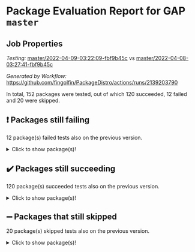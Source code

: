 # Package Evaluation Report for GAP `master`

## Job Properties

*Testing:* [master/2022-04-09-03:22:09-fbf9b45c](https://github.com/fingolfin/PackageDistro/blob/data/reports/master/2022-04-09-03:22:09-fbf9b45c) vs [master/2022-04-08-03:27:41-fbf9b45c](https://github.com/fingolfin/PackageDistro/blob/data/reports/master/2022-04-08-03:27:41-fbf9b45c)

*Generated by Workflow:* https://github.com/fingolfin/PackageDistro/actions/runs/2139203790

In total, 152 packages were tested, out of which 120 succeeded, 12 failed and 20 were skipped.

## :exclamation: Packages still failing

12 package(s) failed tests also on the previous version.<details> <summary>Click to show package(s)!</summary>

- fining 1.4.1 [(failure)](https://github.com/fingolfin/PackageDistro/runs/5951802277?check_suite_focus=true)<br>
- francy 1.2.4 [(failure)](https://github.com/fingolfin/PackageDistro/runs/5951802378?check_suite_focus=true)<br>
- hap 1.38 [(failure)](https://github.com/fingolfin/PackageDistro/runs/5951802545?check_suite_focus=true)<br>
- normalizinterface 1.3.2 [(failure)](https://github.com/fingolfin/PackageDistro/runs/5951803186?check_suite_focus=true)<br>
- packagemanager 1.2 [(failure)](https://github.com/fingolfin/PackageDistro/runs/5951803290?check_suite_focus=true)<br>
- rcwa 4.6.4 [(failure)](https://github.com/fingolfin/PackageDistro/runs/5951803518?check_suite_focus=true)<br>
- recog 1.3.2 [(failure)](https://github.com/fingolfin/PackageDistro/runs/5951803562?check_suite_focus=true)<br>
- semigroups 4.0.0 [(failure)](https://github.com/fingolfin/PackageDistro/runs/5951803667?check_suite_focus=true)<br>
- transgrp 3.6.1 [(failure)](https://github.com/fingolfin/PackageDistro/runs/5951804029?check_suite_focus=true)<br>
- unitlib 4.0.0 [(failure)](https://github.com/fingolfin/PackageDistro/runs/5951804143?check_suite_focus=true)<br>
- wedderga 4.10.1 [(failure)](https://github.com/fingolfin/PackageDistro/runs/5951804286?check_suite_focus=true)<br>
- yangbaxter 0.9.0 [(failure)](https://github.com/fingolfin/PackageDistro/runs/5951804391?check_suite_focus=true)<br>
</details>

## :heavy_check_mark: Packages still succeeding

120 package(s) succeeded tests also on the previous version.<details> <summary>Click to show package(s)!</summary>

- ace 5.4 [(success)](https://github.com/fingolfin/PackageDistro/runs/5951801617?check_suite_focus=true)<br>
- aclib 1.3.2 [(success)](https://github.com/fingolfin/PackageDistro/runs/5951801635?check_suite_focus=true)<br>
- agt 0.2 [(success)](https://github.com/fingolfin/PackageDistro/runs/5951801655?check_suite_focus=true)<br>
- alnuth 3.2.1 [(success)](https://github.com/fingolfin/PackageDistro/runs/5951801674?check_suite_focus=true)<br>
- anupq 3.2.6 [(success)](https://github.com/fingolfin/PackageDistro/runs/5951801702?check_suite_focus=true)<br>
- atlasrep 2.1.2 [(success)](https://github.com/fingolfin/PackageDistro/runs/5951801723?check_suite_focus=true)<br>
- autodoc 2022.03.10 [(success)](https://github.com/fingolfin/PackageDistro/runs/5951801736?check_suite_focus=true)<br>
- automata 1.15 [(success)](https://github.com/fingolfin/PackageDistro/runs/5951801751?check_suite_focus=true)<br>
- automgrp 1.3.2 [(success)](https://github.com/fingolfin/PackageDistro/runs/5951801771?check_suite_focus=true)<br>
- autpgrp 1.10.2 [(success)](https://github.com/fingolfin/PackageDistro/runs/5951801785?check_suite_focus=true)<br>
- cap 2022.04-01 [(success)](https://github.com/fingolfin/PackageDistro/runs/5951801796?check_suite_focus=true)<br>
- caratinterface 2.3.3 [(success)](https://github.com/fingolfin/PackageDistro/runs/5951801811?check_suite_focus=true)<br>
- cddinterface 2020.06.24 [(success)](https://github.com/fingolfin/PackageDistro/runs/5951801829?check_suite_focus=true)<br>
- circle 1.6.4 [(success)](https://github.com/fingolfin/PackageDistro/runs/5951801853?check_suite_focus=true)<br>
- cohomolo 1.6.10 [(success)](https://github.com/fingolfin/PackageDistro/runs/5951801874?check_suite_focus=true)<br>
- congruence 1.2.3 [(success)](https://github.com/fingolfin/PackageDistro/runs/5951801892?check_suite_focus=true)<br>
- corelg 1.56 [(success)](https://github.com/fingolfin/PackageDistro/runs/5951801908?check_suite_focus=true)<br>
- crime 1.6 [(success)](https://github.com/fingolfin/PackageDistro/runs/5951801930?check_suite_focus=true)<br>
- crisp 1.4.5 [(success)](https://github.com/fingolfin/PackageDistro/runs/5951801945?check_suite_focus=true)<br>
- crypting 0.10 [(success)](https://github.com/fingolfin/PackageDistro/runs/5951801961?check_suite_focus=true)<br>
- cryst 4.1.24 [(success)](https://github.com/fingolfin/PackageDistro/runs/5951801979?check_suite_focus=true)<br>
- crystcat 1.1.9 [(success)](https://github.com/fingolfin/PackageDistro/runs/5951801995?check_suite_focus=true)<br>
- ctbllib 1.3.3 [(success)](https://github.com/fingolfin/PackageDistro/runs/5951802007?check_suite_focus=true)<br>
- cubefree 1.19 [(success)](https://github.com/fingolfin/PackageDistro/runs/5951802020?check_suite_focus=true)<br>
- curlinterface 2.2.2 [(success)](https://github.com/fingolfin/PackageDistro/runs/5951802034?check_suite_focus=true)<br>
- cvec 2.7.5 [(success)](https://github.com/fingolfin/PackageDistro/runs/5951802053?check_suite_focus=true)<br>
- datastructures 0.2.7 [(success)](https://github.com/fingolfin/PackageDistro/runs/5951802066?check_suite_focus=true)<br>
- deepthought 1.0.5 [(success)](https://github.com/fingolfin/PackageDistro/runs/5951802088?check_suite_focus=true)<br>
- design 1.7 [(success)](https://github.com/fingolfin/PackageDistro/runs/5951802104?check_suite_focus=true)<br>
- difsets 2.3.1 [(success)](https://github.com/fingolfin/PackageDistro/runs/5951802137?check_suite_focus=true)<br>
- digraphs 1.5.2 [(success)](https://github.com/fingolfin/PackageDistro/runs/5951802159?check_suite_focus=true)<br>
- edim 1.3.5 [(success)](https://github.com/fingolfin/PackageDistro/runs/5951802188?check_suite_focus=true)<br>
- example 4.3.0 [(success)](https://github.com/fingolfin/PackageDistro/runs/5951802213?check_suite_focus=true)<br>
- factint 1.6.3 [(success)](https://github.com/fingolfin/PackageDistro/runs/5951802235?check_suite_focus=true)<br>
- ferret 1.0.7 [(success)](https://github.com/fingolfin/PackageDistro/runs/5951802250?check_suite_focus=true)<br>
- fga 1.4.0 [(success)](https://github.com/fingolfin/PackageDistro/runs/5951802263?check_suite_focus=true)<br>
- float 1.0.3 [(success)](https://github.com/fingolfin/PackageDistro/runs/5951802297?check_suite_focus=true)<br>
- format 1.4.3 [(success)](https://github.com/fingolfin/PackageDistro/runs/5951802315?check_suite_focus=true)<br>
- forms 1.2.7 [(success)](https://github.com/fingolfin/PackageDistro/runs/5951802331?check_suite_focus=true)<br>
- fplsa 1.2.5 [(success)](https://github.com/fingolfin/PackageDistro/runs/5951802343?check_suite_focus=true)<br>
- fr 2.4.8 [(success)](https://github.com/fingolfin/PackageDistro/runs/5951802357?check_suite_focus=true)<br>
- fwtree 1.3 [(success)](https://github.com/fingolfin/PackageDistro/runs/5951802388?check_suite_focus=true)<br>
- gbnp 1.0.5 [(success)](https://github.com/fingolfin/PackageDistro/runs/5951802403?check_suite_focus=true)<br>
- generalizedmorphismsforcap 2022.03-03 [(success)](https://github.com/fingolfin/PackageDistro/runs/5951802419?check_suite_focus=true)<br>
- genss 1.6.6 [(success)](https://github.com/fingolfin/PackageDistro/runs/5951802432?check_suite_focus=true)<br>
- gradedringforhomalg 2022.03-01 [(success)](https://github.com/fingolfin/PackageDistro/runs/5951802446?check_suite_focus=true)<br>
- grape 4.8.5 [(success)](https://github.com/fingolfin/PackageDistro/runs/5951802467?check_suite_focus=true)<br>
- groupoids 1.69 [(success)](https://github.com/fingolfin/PackageDistro/runs/5951802480?check_suite_focus=true)<br>
- grpconst 2.6.2 [(success)](https://github.com/fingolfin/PackageDistro/runs/5951802495?check_suite_focus=true)<br>
- guarana 0.96.3 [(success)](https://github.com/fingolfin/PackageDistro/runs/5951802508?check_suite_focus=true)<br>
- guava 3.15 [(success)](https://github.com/fingolfin/PackageDistro/runs/5951802527?check_suite_focus=true)<br>
- hapcryst 0.1.14 [(success)](https://github.com/fingolfin/PackageDistro/runs/5951802570?check_suite_focus=true)<br>
- hecke 1.5.3 [(success)](https://github.com/fingolfin/PackageDistro/runs/5951802592?check_suite_focus=true)<br>
- help 3.5 [(success)](https://github.com/fingolfin/PackageDistro/runs/5951802612?check_suite_focus=true)<br>
- idrel 2.43 [(success)](https://github.com/fingolfin/PackageDistro/runs/5951802633?check_suite_focus=true)<br>
- images 1.3.1 [(success)](https://github.com/fingolfin/PackageDistro/runs/5951802653?check_suite_focus=true)<br>
- intpic 0.2.4 [(success)](https://github.com/fingolfin/PackageDistro/runs/5951802671?check_suite_focus=true)<br>
- io 4.7.2 [(success)](https://github.com/fingolfin/PackageDistro/runs/5951802685?check_suite_focus=true)<br>
- irredsol 1.4.3 [(success)](https://github.com/fingolfin/PackageDistro/runs/5951802702?check_suite_focus=true)<br>
- json 2.1.0 [(success)](https://github.com/fingolfin/PackageDistro/runs/5951802720?check_suite_focus=true)<br>
- jupyterkernel 1.4.1 [(success)](https://github.com/fingolfin/PackageDistro/runs/5951802737?check_suite_focus=true)<br>
- jupyterviz 1.5.1 [(success)](https://github.com/fingolfin/PackageDistro/runs/5951802750?check_suite_focus=true)<br>
- kan 1.34 [(success)](https://github.com/fingolfin/PackageDistro/runs/5951802764?check_suite_focus=true)<br>
- kbmag 1.5.9 [(success)](https://github.com/fingolfin/PackageDistro/runs/5951802779?check_suite_focus=true)<br>
- laguna 3.9.4 [(success)](https://github.com/fingolfin/PackageDistro/runs/5951802795?check_suite_focus=true)<br>
- liealgdb 2.2.1 [(success)](https://github.com/fingolfin/PackageDistro/runs/5951802810?check_suite_focus=true)<br>
- liepring 1.9.2 [(success)](https://github.com/fingolfin/PackageDistro/runs/5951802831?check_suite_focus=true)<br>
- liering 2.4.2 [(success)](https://github.com/fingolfin/PackageDistro/runs/5951802859?check_suite_focus=true)<br>
- linearalgebraforcap 2022.04-01 [(success)](https://github.com/fingolfin/PackageDistro/runs/5951802874?check_suite_focus=true)<br>
- loops 3.4.1 [(success)](https://github.com/fingolfin/PackageDistro/runs/5951802896?check_suite_focus=true)<br>
- lpres 1.0.3 [(success)](https://github.com/fingolfin/PackageDistro/runs/5951802914?check_suite_focus=true)<br>
- majoranaalgebras 1.4 [(success)](https://github.com/fingolfin/PackageDistro/runs/5951802935?check_suite_focus=true)<br>
- mapclass 1.4.5 [(success)](https://github.com/fingolfin/PackageDistro/runs/5951802958?check_suite_focus=true)<br>
- matgrp 0.64 [(success)](https://github.com/fingolfin/PackageDistro/runs/5951802986?check_suite_focus=true)<br>
- modisom 2.5.1 [(success)](https://github.com/fingolfin/PackageDistro/runs/5951803014?check_suite_focus=true)<br>
- modulepresentationsforcap 2022.03-02 [(success)](https://github.com/fingolfin/PackageDistro/runs/5951803047?check_suite_focus=true)<br>
- monoidalcategories 2022.03-02 [(success)](https://github.com/fingolfin/PackageDistro/runs/5951803075?check_suite_focus=true)<br>
- nconvex 2020.11-04 [(success)](https://github.com/fingolfin/PackageDistro/runs/5951803103?check_suite_focus=true)<br>
- nilmat 1.4.1 [(success)](https://github.com/fingolfin/PackageDistro/runs/5951803130?check_suite_focus=true)<br>
- nock 1.5 [(success)](https://github.com/fingolfin/PackageDistro/runs/5951803167?check_suite_focus=true)<br>
- nq 2.5.8 [(success)](https://github.com/fingolfin/PackageDistro/runs/5951803201?check_suite_focus=true)<br>
- numericalsgps 1.3.0 [(success)](https://github.com/fingolfin/PackageDistro/runs/5951803227?check_suite_focus=true)<br>
- openmath 11.5.0 [(success)](https://github.com/fingolfin/PackageDistro/runs/5951803247?check_suite_focus=true)<br>
- orb 4.8.4 [(success)](https://github.com/fingolfin/PackageDistro/runs/5951803270?check_suite_focus=true)<br>
- patternclass 2.4.2 [(success)](https://github.com/fingolfin/PackageDistro/runs/5951803316?check_suite_focus=true)<br>
- permut 2.0.4 [(success)](https://github.com/fingolfin/PackageDistro/runs/5951803333?check_suite_focus=true)<br>
- polenta 1.3.10 [(success)](https://github.com/fingolfin/PackageDistro/runs/5951803371?check_suite_focus=true)<br>
- polymaking 0.8.6 [(success)](https://github.com/fingolfin/PackageDistro/runs/5951803390?check_suite_focus=true)<br>
- primgrp 3.4.1 [(success)](https://github.com/fingolfin/PackageDistro/runs/5951803415?check_suite_focus=true)<br>
- profiling 2.5.0 [(success)](https://github.com/fingolfin/PackageDistro/runs/5951803435?check_suite_focus=true)<br>
- qpa 1.33 [(success)](https://github.com/fingolfin/PackageDistro/runs/5951803457?check_suite_focus=true)<br>
- quagroup 1.8.3 [(success)](https://github.com/fingolfin/PackageDistro/runs/5951803475?check_suite_focus=true)<br>
- radiroot 2.9 [(success)](https://github.com/fingolfin/PackageDistro/runs/5951803495?check_suite_focus=true)<br>
- rds 1.8 [(success)](https://github.com/fingolfin/PackageDistro/runs/5951803541?check_suite_focus=true)<br>
- repndecomp 1.2.1 [(success)](https://github.com/fingolfin/PackageDistro/runs/5951803591?check_suite_focus=true)<br>
- repsn 3.1.0 [(success)](https://github.com/fingolfin/PackageDistro/runs/5951803608?check_suite_focus=true)<br>
- resclasses 4.7.2 [(success)](https://github.com/fingolfin/PackageDistro/runs/5951803627?check_suite_focus=true)<br>
- scscp 2.3.1 [(success)](https://github.com/fingolfin/PackageDistro/runs/5951803646?check_suite_focus=true)<br>
- sglppow 2.2 [(success)](https://github.com/fingolfin/PackageDistro/runs/5951803687?check_suite_focus=true)<br>
- sgpviz 0.999.5 [(success)](https://github.com/fingolfin/PackageDistro/runs/5951803707?check_suite_focus=true)<br>
- simpcomp 2.1.14 [(success)](https://github.com/fingolfin/PackageDistro/runs/5951803729?check_suite_focus=true)<br>
- singular 2020.12.18 [(success)](https://github.com/fingolfin/PackageDistro/runs/5951803751?check_suite_focus=true)<br>
- sla 1.5.3 [(success)](https://github.com/fingolfin/PackageDistro/runs/5951803776?check_suite_focus=true)<br>
- smallgrp 1.5 [(success)](https://github.com/fingolfin/PackageDistro/runs/5951803801?check_suite_focus=true)<br>
- smallsemi 0.6.13 [(success)](https://github.com/fingolfin/PackageDistro/runs/5951803821?check_suite_focus=true)<br>
- sonata 2.9.3 [(success)](https://github.com/fingolfin/PackageDistro/runs/5951803848?check_suite_focus=true)<br>
- sophus 1.25 [(success)](https://github.com/fingolfin/PackageDistro/runs/5951803869?check_suite_focus=true)<br>
- spinsym 1.5.2 [(success)](https://github.com/fingolfin/PackageDistro/runs/5951803884?check_suite_focus=true)<br>
- symbcompcc 1.3.2 [(success)](https://github.com/fingolfin/PackageDistro/runs/5951803911?check_suite_focus=true)<br>
- thelma 1.3 [(success)](https://github.com/fingolfin/PackageDistro/runs/5951803952?check_suite_focus=true)<br>
- tomlib 1.2.9 [(success)](https://github.com/fingolfin/PackageDistro/runs/5951803972?check_suite_focus=true)<br>
- toric 1.9.5 [(success)](https://github.com/fingolfin/PackageDistro/runs/5951804003?check_suite_focus=true)<br>
- ugaly 4.0.2 [(success)](https://github.com/fingolfin/PackageDistro/runs/5951804064?check_suite_focus=true)<br>
- unipot 1.5 [(success)](https://github.com/fingolfin/PackageDistro/runs/5951804101?check_suite_focus=true)<br>
- utils 0.72 [(success)](https://github.com/fingolfin/PackageDistro/runs/5951804184?check_suite_focus=true)<br>
- uuid 0.7 [(success)](https://github.com/fingolfin/PackageDistro/runs/5951804215?check_suite_focus=true)<br>
- walrus 0.9991 [(success)](https://github.com/fingolfin/PackageDistro/runs/5951804253?check_suite_focus=true)<br>
- xmod 2.86 [(success)](https://github.com/fingolfin/PackageDistro/runs/5951804321?check_suite_focus=true)<br>
- xmodalg 1.18 [(success)](https://github.com/fingolfin/PackageDistro/runs/5951804355?check_suite_focus=true)<br>
- zeromqinterface 0.13 [(success)](https://github.com/fingolfin/PackageDistro/runs/5951804408?check_suite_focus=true)<br>
</details>

## :heavy_minus_sign: Packages that still skipped

20 package(s) skipped tests also on the previous version.<details> <summary>Click to show package(s)!</summary>

- 4ti2interface 2022.03-01 [(skipped)](https://github.com/fingolfin/PackageDistro/runs/5951768466?check_suite_focus=true)<br>
- browse 1.8.14 [(skipped)](https://github.com/fingolfin/PackageDistro/runs/5951768466?check_suite_focus=true)<br>
- examplesforhomalg 2022.03-01 [(skipped)](https://github.com/fingolfin/PackageDistro/runs/5951768466?check_suite_focus=true)<br>
- gapdoc 1.6.5 [(skipped)](https://github.com/fingolfin/PackageDistro/runs/5951768466?check_suite_focus=true)<br>
- gauss 2022.03-01 [(skipped)](https://github.com/fingolfin/PackageDistro/runs/5951768466?check_suite_focus=true)<br>
- gaussforhomalg 2022.03-01 [(skipped)](https://github.com/fingolfin/PackageDistro/runs/5951768466?check_suite_focus=true)<br>
- gradedmodules 2022.03-01 [(skipped)](https://github.com/fingolfin/PackageDistro/runs/5951768466?check_suite_focus=true)<br>
- homalg 2022.03-01 [(skipped)](https://github.com/fingolfin/PackageDistro/runs/5951768466?check_suite_focus=true)<br>
- homalgtocas 2022.03-01 [(skipped)](https://github.com/fingolfin/PackageDistro/runs/5951768466?check_suite_focus=true)<br>
- io_forhomalg 2022.03-01 [(skipped)](https://github.com/fingolfin/PackageDistro/runs/5951768466?check_suite_focus=true)<br>
- itc 1.5.1 [(skipped)](https://github.com/fingolfin/PackageDistro/runs/5951768466?check_suite_focus=true)<br>
- localizeringforhomalg 2022.03-01 [(skipped)](https://github.com/fingolfin/PackageDistro/runs/5951768466?check_suite_focus=true)<br>
- matricesforhomalg 2022.03-02 [(skipped)](https://github.com/fingolfin/PackageDistro/runs/5951768466?check_suite_focus=true)<br>
- modules 2022.03-01 [(skipped)](https://github.com/fingolfin/PackageDistro/runs/5951768466?check_suite_focus=true)<br>
- polycyclic 2.16 [(skipped)](https://github.com/fingolfin/PackageDistro/runs/5951768466?check_suite_focus=true)<br>
- ringsforhomalg 2022.03-01 [(skipped)](https://github.com/fingolfin/PackageDistro/runs/5951768466?check_suite_focus=true)<br>
- sco 2022.03-01 [(skipped)](https://github.com/fingolfin/PackageDistro/runs/5951768466?check_suite_focus=true)<br>
- toolsforhomalg 2022.04-01 [(skipped)](https://github.com/fingolfin/PackageDistro/runs/5951768466?check_suite_focus=true)<br>
- toricvarieties 2022.03.23 [(skipped)](https://github.com/fingolfin/PackageDistro/runs/5951768466?check_suite_focus=true)<br>
- xgap 4.31 [(skipped)](https://github.com/fingolfin/PackageDistro/runs/5951768466?check_suite_focus=true)<br>
</details>

